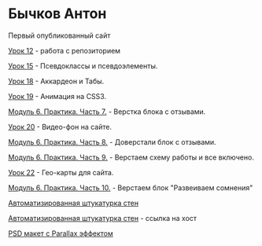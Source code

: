 

# Бычков Антон


Первый опубликованный сайт


[Урок 12](https://antonbychkovwp.github.io/github/) - работа с репозиторием


[Урок 15](https://antonbychkovwp.github.io/lesson15/) - Псевдоклассы и псевдоэлементы.


[Урок 18](https://antonbychkovwp.github.io/lesson18/) - Аккардеон и Табы.


[Урок 19](https://antonbychkovwp.github.io/lesson19/) - Анимация на CSS3.


[Модуль 6. Практика. Часть 7.](https://antonbychkovwp.github.io/feedback/) - Верстка блока с отзывами.


[Урок 20](https://antonbychkovwp.github.io/lesson20/) - Видео-фон на сайте.


[Модуль 6. Практика. Часть 8.](https://antonbychkovwp.github.io/feedback_hand+form/) - Доверстали блок с отзывами.


[Модуль 6. Практика. Часть 9.](https://antonbychkovwp.github.io/scheme+all%20inclusive/) - Верстаем схему работы и все включено.


[Урок 22](https://antonbychkovwp.github.io/lesson22/) - Гео-карты для сайта.


[Модуль 6. Практика. Часть 10.](https://antonbychkovwp.github.io/problems/) - Верстаем блок "Развеиваем сомнения"


[Автоматизированная штукатурка стен](https://antonbychkovwp.github.io/automated_wall_plaster/)


[Автоматизированная штукатурка стен](http://o291513s.beget.tech/) - ссылка на хост


[PSD макет с Parallax эффектом](https://antonbychkovwp.github.io/lesson21/)
